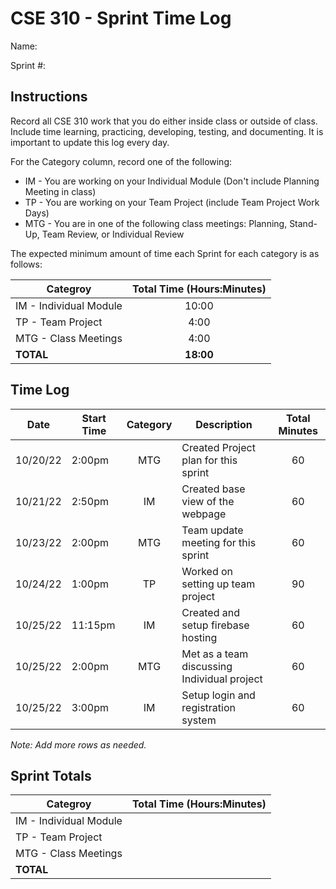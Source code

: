 # CSE 310 - Sprint Time Log

Name:

Sprint #:

## Instructions

Record all CSE 310 work that you do either inside class or outside of class.  Include time learning, practicing, developing, testing, and documenting.  It is important to update this log every day.

For the Category column, record one of the following:
* IM - You are working on your Individual Module (Don't include Planning Meeting in class)
* TP - You are working on your Team Project (include Team Project Work Days)
* MTG - You are in one of the following class meetings: Planning, Stand-Up, Team Review, or Individual Review

The expected minimum amount of time each Sprint for each category is as follows:

|Categroy                       |Total Time (Hours:Minutes)|
|-------------------------------|:------------------------:|
|IM - Individual Module         |          10:00           |
|TP - Team Project              |           4:00           |
|MTG - Class Meetings           |           4:00           |
|**TOTAL**                      |        **18:00**         |

## Time Log

|Date      |Start Time|Category|Description                                 |Total Minutes|
|----------|----------|:------:|--------------------------------------------|:-----------:|
| 10/20/22 | 2:00pm   | MTG    | Created Project plan for this sprint       |    60    
| 10/21/22 | 2:50pm   |  IM    | Created base view of the webpage           |  60       |
| 10/23/22 | 2:00pm   | MTG    | Team update meeting for this sprint        |  60       |
| 10/24/22 | 1:00pm   | TP     | Worked on setting up team project          | 90        |
| 10/25/22 | 11:15pm  | IM     | Created and setup firebase hosting         | 60    |
| 10/25/22 | 2:00pm   | MTG    | Met as a team discussing Individual project|  60 |
| 10/25/22 | 3:00pm   | IM     | Setup login  and registration system       |  60 |



_Note: Add more rows as needed._

## Sprint Totals

|Categroy                       |Total Time (Hours:Minutes)|
|-------------------------------|:------------------------:|
|IM - Individual Module         |                          |
|TP - Team Project              |                          |
|MTG - Class Meetings           |                          |
|**TOTAL**                      |                      
